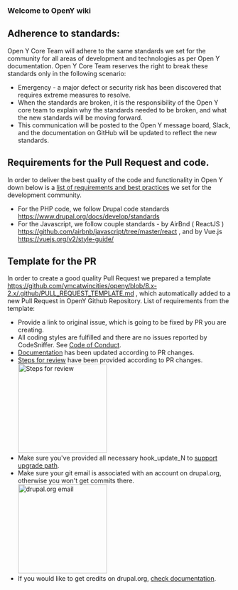 ### Welcome to OpenY wiki

## Adherence to standards: 
Open Y Core Team will adhere to the same standards we set for the community for all areas of development and technologies as per Open Y documentation.
Open Y Core Team reserves the right to break these standards only in the following scenario:
* Emergency - a major defect or security risk has been discovered that requires extreme measures to resolve.
* When the standards are broken, it is the responsibility of the Open Y core team to explain why the standards needed to be broken, and what the new standards will be moving forward.
* This communication will be posted to the Open Y message board, Slack, and the documentation on GitHub will be updated to reflect the new standards.

## Requirements for the Pull Request and code.

In order to deliver the best quality of the code and functionality in Open Y down below is a [list of requirements and best practices](https://github.com/ymcatwincities/openy/wiki/Open-Y-Code-of-Conduct-and-Best-Practices) we set for the development community.

* For the PHP code, we follow Drupal code standards https://www.drupal.org/docs/develop/standards
* For the Javascript, we follow couple standards - by AirBnd ( ReactJS ) https://github.com/airbnb/javascript/tree/master/react , and by Vue.js https://vuejs.org/v2/style-guide/

## Template for the PR

In order to create a good quality Pull Request we prepared a template https://github.com/ymcatwincities/openy/blob/8.x-2.x/.github/PULL_REQUEST_TEMPLATE.md , which automatically added to a new Pull Request in OpenY Github Repository.
List of requirements from the template:
* Provide a link to original issue, which is going to be fixed by PR you are creating.
* All coding styles are fulfilled and there are no issues reported by CodeSniffer. See [Code of Conduct](https://github.com/ymcatwincities/openy/wiki/Open-Y-Code-of-Conduct-and-Best-Practices).
* [Documentation](https://github.com/ymcatwincities/openy/tree/8.x-1.x/docs) has been updated according to PR changes.
* [Steps for review](https://github.com/ymcatwincities/openy/pull/94#issue-204580200) have been provided according to PR changes. <br/><img src="https://raw.githubusercontent.com/ymcatwincities/openy/8.x-1.x/.github/assets/steps-for-review.png" width="200" alt="Steps for review"/>
* Make sure you've provided all necessary hook\_update\_N to [support upgrade path](https://github.com/ymcatwincities/openy/blob/8.x-1.x/docs/Development/Upgrade%20path.md).
* Make sure your git email is associated with an account on drupal.org, otherwise you won't get commits there. <br/><img src="https://raw.githubusercontent.com/ymcatwincities/openy/8.x-1.x/.github/assets/drupalorg-email.png" width="200" alt="drupal.org email"/>
* If you would like to get credits on drupal.org, [check documentation](https://github.com/ymcatwincities/openy/blob/8.x-1.x/docs/Development/Contributing.md#drupalorg-credits).